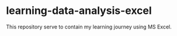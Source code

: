 # learning-data-analysis-excel
This repository serve to contain my learning journey using MS Excel.
